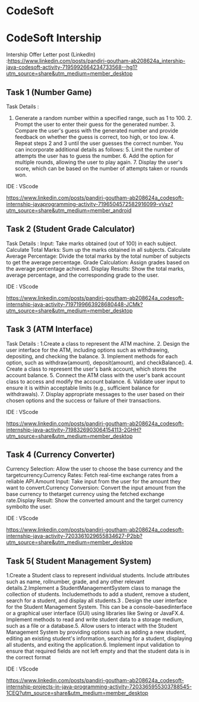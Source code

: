 # CodeSoft
# CodeSoft Intership

Intership Offer Letter post (LinkedIn) :https://www.linkedin.com/posts/pandiri-goutham-ab208624a_intership-java-codesoft-activity-7195992664234733568--hg1?utm_source=share&utm_medium=member_desktop

## Task 1 (Number Game)

Task Details : 
1. Generate a random number within a specified range, such as 1 to 100. 2. Prompt the user to enter their guess for the generated number. 3. Compare the user's guess with the generated number and provide feedback on whether the guess is correct, too high, or too low. 4. Repeat steps 2 and 3 until the user guesses the correct number. You can incorporate additional details as follows: 5. Limit the number of attempts the user has to guess the number. 6. Add the option for multiple rounds, allowing the user to play again. 7. Display the user's score, which can be based on the number of attempts taken or rounds won.

IDE : VScode

https://www.linkedin.com/posts/pandiri-goutham-ab208624a_codesoft-internship-javaprogramming-activity-7196504572582916099-vVsz?utm_source=share&utm_medium=member_android


## Task 2 (Student Grade Calculator)

Task Details : 
Input: Take marks obtained (out of 100) in each subject. Calculate Total Marks: Sum up the marks obtained in all subjects. Calculate Average Percentage: Divide the total marks by the total number of subjects to get the average percentage. Grade Calculation: Assign grades based on the average percentage achieved. Display Results: Show the total marks, average percentage, and the corresponding grade to the user.

IDE : VScode

https://www.linkedin.com/posts/pandiri-goutham-ab208624a_codesoft-internship-java-activity-7197199663928680448-JCMk?utm_source=share&utm_medium=member_desktop

## Task 3 (ATM Interface)

Task Details : 
1.Create a class to represent the ATM machine. 2. Design the user interface for the ATM, including options such as withdrawing, depositing, and checking the balance. 3. Implement methods for each option, such as withdraw(amount), deposit(amount), and checkBalance(). 4. Create a class to represent the user's bank account, which stores the account balance. 5. Connect the ATM class with the user's bank account class to access and modify the account balance. 6. Validate user input to ensure it is within acceptable limits (e.g., sufficient balance for withdrawals). 7. Display appropriate messages to the user based on their chosen options and the success or failure of their transactions.

IDE : VScode

https://www.linkedin.com/posts/pandiri-goutham-ab208624a_codesoft-internship-java-activity-7198326903064154113-2GHH?utm_source=share&utm_medium=member_desktop

## Task 4 (Currency Converter)

Currency Selection: Allow the user to choose the base currency and the targetcurrency.Currency Rates: Fetch real-time exchange rates from a reliable API.Amount Input: Take input from the user for the amount they want to convert.Currency Conversion: Convert the input amount from the base currency to thetarget currency using the fetched exchange rate.Display Result: Show the converted amount and the target currency symbolto the user.

IDE : VScode

https://www.linkedin.com/posts/pandiri-goutham-ab208624a_codesoft-internship-java-activity-7203361029655834627-P2bb?utm_source=share&utm_medium=member_desktop

## Task 5( Student Management System)

1.Create a Student class to represent individual students. Include attributes such as name, rollnumber, grade, and any other relevant details.2.Implement a StudentManagementSystem class to manage the collection of students. Includemethods to add a student, remove a student, search for a student, and display all students.3 . Design the user interface for the Student Management System. This can be a console-basedinterface or a graphical user interface (GUI) using libraries like Swing or JavaFX.4. Implement methods to read and write student data to a storage medium, such as a file or a database.5. Allow users to interact with the Student Management System by providing options such as adding a new student, editing an existing student's information, searching for a student, displaying all
students, and exiting the application.6. Implement input validation to ensure that required fields are not left empty and that the student
data is in the correct format

IDE : VScode

https://www.linkedin.com/posts/pandiri-goutham-ab208624a_codesoft-internship-projects-in-java-programming-activity-7203365955303788545-1CEQ?utm_source=share&utm_medium=member_desktop
